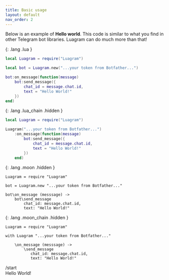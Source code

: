 ```yaml
---
title: Basic usage
layout: default
nav_order: 2
---
```


Below is an example of **Hello world**. This code is similar to what you find in other Telegram bot libraries. Luagram can do much more than that!

{: .lang .lua }
```lua
local Luagram = require("Luagram")

local bot = Luagram.new("...your token from Botfather...")

bot:on_message(function(message)
    bot:send_message({
        chat_id = message.chat.id,
        text = "Hello World!"
    })
end)
```

{: .lang .lua_chain .hidden }
```lua
local Luagram = require("Luagram")

Luagram("...your token from Botfather...")
    :on_message(function(message)
        bot:send_message({
            chat_id = message.chat.id,
            text = "Hello World!"
        })
    end)
```

{: .lang .moon .hidden }
```moonscript
Luagram = require "Luagram"

bot = Luagram.new "...your token from Botfather..."

bot\on_message (messsage) ->
    bot\send_message
        chat_id: message.chat.id,
        text: "Hello World!"
```

{: .lang .moon_chain .hidden }
```moonscript
Luagram = require "Luagram"

with Luagram "...your token from Botfather..."

    \on_message (messsage) ->
        \send_message
           chat_id: message.chat.id,
           text: "Hello World!"
```

<div class="tg">
    <div class="tg-right">
        <div>
            <span>/start</span>
        </div>
    </div>
    <div class="tg-left">
        <div>
            Hello World!
        </div>
    </div>
</div>